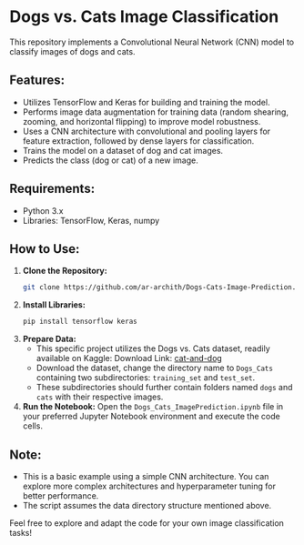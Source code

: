 # Dogs vs. Cats Image Classification

This repository implements a Convolutional Neural Network (CNN) model to classify images of dogs and cats.

## Features:

- Utilizes TensorFlow and Keras for building and training the model.
- Performs image data augmentation for training data (random shearing, zooming, and horizontal flipping) to improve model robustness.
- Uses a CNN architecture with convolutional and pooling layers for feature extraction, followed by dense layers for classification.
- Trains the model on a dataset of dog and cat images.
- Predicts the class (dog or cat) of a new image.

## Requirements:

* Python 3.x
* Libraries: TensorFlow, Keras, numpy

## How to Use:

1. **Clone the Repository:**
   ```bash
   git clone https://github.com/ar-archith/Dogs-Cats-Image-Prediction.git
2. **Install Libraries:**
   ```bash
   pip install tensorflow keras
3. **Prepare Data:**
   - This specific project utilizes the Dogs vs. Cats dataset, readily available on Kaggle:
   Download Link: [cat-and-dog](https://www.kaggle.com/datasets/tongpython/cat-and-dog)
   - Download the dataset, change the directory name to `Dogs_Cats` containing two subdirectories: `training_set` and `test_set`.
   - These subdirectories should further contain folders named `dogs` and `cats` with their respective images.
5. **Run the Notebook:**
   Open the `Dogs_Cats_ImagePrediction.ipynb` file in your preferred Jupyter Notebook environment and execute the code cells.

## Note:

- This is a basic example using a simple CNN architecture. You can explore more complex architectures and hyperparameter tuning for better performance.
- The script assumes the data directory structure mentioned above.

Feel free to explore and adapt the code for your own image classification tasks!
